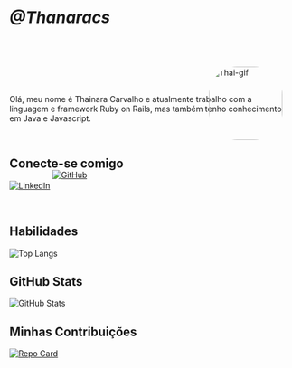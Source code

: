 # <i>@Thanaracs</i>
<div style="position:relative;width: 500px; top:100px">
Olá, meu nome é Thainara Carvalho e atualmente trabalho com a linguagem e framework Ruby on Rails, mas também tenho conhecimento em Java e Javascript.
</div>

<div style="position: relative; left: 70%">
<img align="justify-all" alt="Thai-gif" height="130" style="border-radius:50px;" src="https://media.tenor.com/t-eo-_Jkw70AAAAC/olhos-brilhando-blossom.gif?width=473&height=473">
</div>


## Conecte-se comigo

[![LinkedIn](https://img.shields.io/badge/LinkedIn-000?style=for-the-badge&logo=linkedin&logoColor=EEAEEE)](https://www.linkedin.com/in/thainara-carvalho-434550193/)

<div style="position:relative;left:15%;top:-50px">

[![GitHub](https://img.shields.io/badge/Github-000?style=for-the-badge&logo=github&logoColor=EEAEEE)](https://github.com/thanaracs)
</div>

## Habilidades

![Top Langs](https://github-readme-stats-git-masterrstaa-rickstaa.vercel.app/api/top-langs/?username=thanaracs&bg_color=EEAEEE&border_color=000&title_color=000&text_color=000)

## GitHub Stats

![GitHub Stats](https://github-readme-stats.vercel.app/api?username=thanaracs&theme=transparent&bg_color=000E&border_color=EEAEEE&show_icons=true&icon_color=EEAEEE&title_color=EEAEEE&text_color=EEAEEE&hide_title=true)

## Minhas Contribuições

[![Repo Card](https://github-readme-stats.vercel.app/api/pin/?username=thanaracs&repo=dio-lab-open-source&bg_color=EEAEEE&border_color=000C&show_icons=true&icon_color=000&title_color=000&text_color=fff)](https://github.com/thanaracs/dio-lab-open-source)